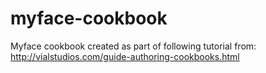myface-cookbook
===============

Myface cookbook created as part of following tutorial from: http://vialstudios.com/guide-authoring-cookbooks.html